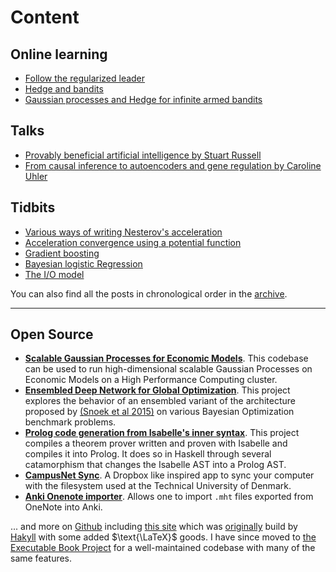 
# Content

## Online learning

- [Follow the regularized leader](/posts/2019-11-02-FTRL/)
- [Hedge and bandits](/posts/2020-01-06-hedge-and-bandit/)
- [Gaussian processes and Hedge for infinite armed bandits](/posts/2020-01-07-gp-mw/)

## Talks

- [Provably beneficial artificial intelligence by Stuart Russell](/posts/2019-11-03-russell-talk/)
- [From causal inference to autoencoders and gene regulation by Caroline Uhler](/posts/2019-11-16-caroline-uhler/)

## Tidbits

- [Various ways of writing Nesterov's acceleration](/posts/2020-06-04-acceleration-perspectives/)
- [Acceleration convergence using a potential function](/posts/2020-06-04-acceleration-with-potential-function/)
- [Gradient boosting](/posts/2020-05-15-gradientboosting/)
- [Bayesian logistic Regression](/posts/2020-05-26-bayesian-logistic-regression/)
- [The I/O model](/posts/2018-05-22-io-model/)


You can also find all the posts in chronological order in the [archive](/posts/).

<hr>

## Open Source

- **[Scalable Gaussian Processes for Economic Models][master]**.
  This codebase can be used to run high-dimensional scalable Gaussian Processes on Economic Models on a High Performance Computing cluster.
- **[Ensembled Deep Network for Global Optimization][6]**.
  This project explores the behavior of an ensembled variant of the architecture proposed by [(Snoek et al 2015)][7] on various Bayesian Optimization benchmark problems.
- **[Prolog code generation from Isabelle's inner syntax][1]**. 
  This project compiles a theorem prover written and proven with Isabelle and compiles it into Prolog. It does so in Haskell through several catamorphism that changes the Isabelle AST into a Prolog AST.
- **[CampusNet Sync][2]**. A Dropbox like inspired app to sync your computer with the filesystem used at the Technical University of Denmark.
- **[Anki Onenote importer][3]**. 
  Allows one to import `.mht` files exported from OneNote into Anki.
<!-- - Haskell Spanning Tree -->

... and more on [Github][4] including [this site][5] which was [originally][8] build by <a href="http://jaspervdj.be/hakyll">Hakyll</a> with some added $\text{\LaTeX}$ goods. 
I have since moved to <a href="https://ebp.jupyterbook.org">the Executable Book Project</a> for a well-maintained codebase with many of the same features.

[1]: https://github.com/tmpethick/simple-prover-pl
[2]: http://pethick.dk/campusnet-electron/
[3]: https://github.com/tmpethick/anki-onenote-importer
[4]: https://github.com/tmpethick/
[5]: https://github.com/tmpethick/pethick-site
[6]: https://github.com/tmpethick/ensembled-dngo
[7]: https://arxiv.org/abs/1502.05700
[8]: https://github.com/tmpethick/pethick-site-hakyll
[master]: https://github.com/tmpethick/thesis-code
